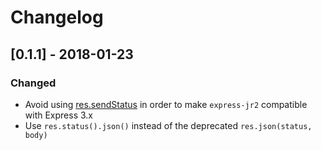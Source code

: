 # Changelog

## [0.1.1] - 2018-01-23

### Changed

* Avoid using [res.sendStatus](http://expressjs.com/en/4x/api.html#res.sendStatus) in order to make
`express-jr2` compatible with Express 3.x
* Use `res.status().json()` instead of the deprecated `res.json(status, body)`
